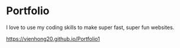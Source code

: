 # Portfolio

I love to use my coding skills to make super fast, super fun websites.

https://vienhong20.github.io/Portfolio1

